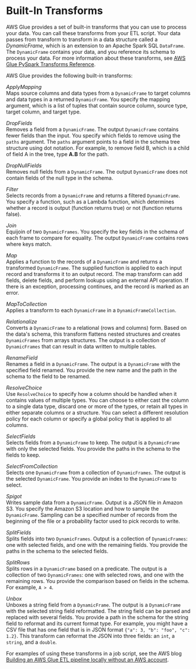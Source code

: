 # Built\-In Transforms<a name="built-in-transforms"></a>

AWS Glue provides a set of built\-in transforms that you can use to process your data\. You can call these transforms from your ETL script\. Your data passes from transform to transform in a data structure called a *DynamicFrame*, which is an extension to an Apache Spark SQL `DataFrame`\. The `DynamicFrame` contains your data, and you reference its schema to process your data\. For more information about these transforms, see [AWS Glue PySpark Transforms Reference](aws-glue-programming-python-transforms.md)\. 

AWS Glue provides the following built\-in transforms:

*ApplyMapping*  
Maps source columns and data types from a `DynamicFrame` to target columns and data types in a returned `DynamicFrame`\. You specify the mapping argument, which is a list of tuples that contain source column, source type, target column, and target type\.

*DropFields*  
Removes a field from a `DynamicFrame`\. The output `DynamicFrame` contains fewer fields than the input\. You specify which fields to remove using the `paths` argument\. The `paths` argument points to a field in the schema tree structure using dot notation\. For example, to remove field B, which is a child of field A in the tree, type **A\.B** for the path\.

*DropNullFields*  
Removes null fields from a `DynamicFrame`\. The output `DynamicFrame` does not contain fields of the null type in the schema\.

*Filter*  
Selects records from a `DynamicFrame` and returns a filtered `DynamicFrame`\. You specify a function, such as a Lambda function, which determines whether a record is output \(function returns true\) or not \(function returns false\)\.

*Join*  
Equijoin of two `DynamicFrames`\. You specify the key fields in the schema of each frame to compare for equality\. The output `DynamicFrame` contains rows where keys match\.

*Map*  
Applies a function to the records of a `DynamicFrame` and returns a transformed `DynamicFrame`\. The supplied function is applied to each input record and transforms it to an output record\. The map transform can add fields, delete fields, and perform lookups using an external API operation\. If there is an exception, processing continues, and the record is marked as an error\.

*MapToCollection*  
Applies a transform to each `DynamicFrame` in a `DynamicFrameCollection`\.

*Relationalize*  
Converts a `DynamicFrame` to a relational \(rows and columns\) form\. Based on the data's schema, this transform flattens nested structures and creates `DynamicFrames` from arrays structures\. The output is a collection of `DynamicFrames` that can result in data written to multiple tables\.

*RenameField*  
Renames a field in a `DynamicFrame`\. The output is a `DynamicFrame` with the specified field renamed\. You provide the new name and the path in the schema to the field to be renamed\.

*ResolveChoice*  
Use `ResolveChoice` to specify how a column should be handled when it contains values of multiple types\. You can choose to either cast the column to a single data type, discard one or more of the types, or retain all types in either separate columns or a structure\. You can select a different resolution policy for each column or specify a global policy that is applied to all columns\.

*SelectFields*  
Selects fields from a `DynamicFrame` to keep\. The output is a `DynamicFrame` with only the selected fields\. You provide the paths in the schema to the fields to keep\.

*SelectFromCollection*  
Selects one `DynamicFrame` from a collection of `DynamicFrames`\. The output is the selected `DynamicFrame`\. You provide an index to the `DynamicFrame` to select\.

*Spigot*  
Writes sample data from a `DynamicFrame`\. Output is a JSON file in Amazon S3\. You specify the Amazon S3 location and how to sample the `DynamicFrame`\. Sampling can be a specified number of records from the beginning of the file or a probability factor used to pick records to write\.

*SplitFields*  
Splits fields into two `DynamicFrames`\. Output is a collection of `DynamicFrames`: one with selected fields, and one with the remaining fields\. You provide the paths in the schema to the selected fields\.

*SplitRows*  
Splits rows in a `DynamicFrame` based on a predicate\. The output is a collection of two `DynamicFrames`: one with selected rows, and one with the remaining rows\. You provide the comparison based on fields in the schema\. For example, `A > 4`\.

*Unbox*  
Unboxes a string field from a `DynamicFrame`\. The output is a `DynamicFrame` with the selected string field reformatted\. The string field can be parsed and replaced with several fields\. You provide a path in the schema for the string field to reformat and its current format type\. For example, you might have a CSV file that has one field that is in JSON format `{"a": 3, "b": "foo", "c": 1.2}`\. This transform can reformat the JSON into three fields: an `int`, a `string`, and a `double`\.

For examples of using these transforms in a job script, see the AWS blog [Building an AWS Glue ETL pipeline locally without an AWS account](http://aws.amazon.com/blogs/big-data/building-an-aws-glue-etl-pipeline-locally-without-an-aws-account/)\.